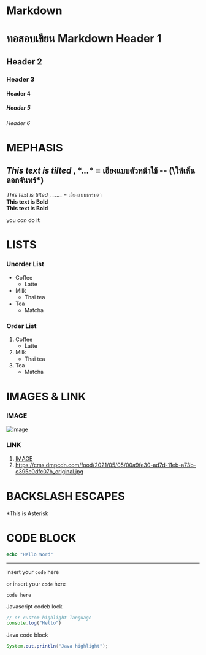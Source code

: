 # Markdown
# ทอสอบเขียน Markdown Header 1
## Header 2
### Header 3
#### Header 4
##### Header 5
###### Header 6

# MEPHASIS
*This text is tilted* , \*...* = เอียงแบบตัวหน้าใช้ -- (\ให้เห็นดอกจันทร์*)
--
_This text is tilted_ , \_..._ = เอียงแบบธรรมดา 
<br>
**This text is Bold**
<br>
__This text is Bold__

you _can_ do __it__
# LISTS
### Unorder List
* Coffee
  * Latte 
* Milk
  * Thai tea 
* Tea
  * Matcha
### Order List
1. Coffee
    * Latte 
2. Milk
    * Thai tea 
3. Tea
    * Matcha

# IMAGES & LINK
### IMAGE
![image](https://cms.dmpcdn.com/food/2021/05/05/00a9fe30-ad7d-11eb-a73b-c395e0dfc07b_original.jpg)

### LINK
1. [IMAGE](https://cms.dmpcdn.com/food/2021/05/05/00a9fe30-ad7d-11eb-a73b-c395e0dfc07b_original.jpg)
2. https://cms.dmpcdn.com/food/2021/05/05/00a9fe30-ad7d-11eb-a73b-c395e0dfc07b_original.jpg

# BACKSLASH ESCAPES
\*This is Asterisk

# CODE BLOCK
```PHP
echo "Hello Word"
```
---
insert your `code` here

or insert your ```code``` here

```
code here
```

Javascript codeb lock

```js
// or custom highlight language
console.log("Hello")
```

Java code block

```java
System.out.println("Java highlight");
```

